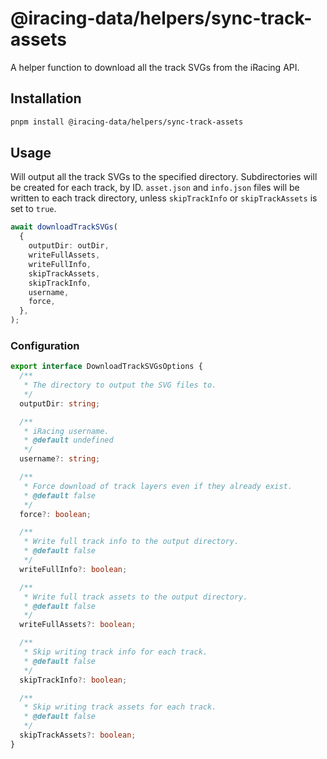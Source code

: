 # @iracing-data/helpers/sync-track-assets

A helper function to download all the track SVGs from the iRacing API.

## Installation

```bash
pnpm install @iracing-data/helpers/sync-track-assets
```

## Usage

Will output all the track SVGs to the specified directory. Subdirectories will be created for each track, by ID. `asset.json` and `info.json` files will be written to each track directory, unless `skipTrackInfo` or `skipTrackAssets` is set to `true`.

```typescript
await downloadTrackSVGs(
  {
    outputDir: outDir,
    writeFullAssets,
    writeFullInfo,
    skipTrackAssets,
    skipTrackInfo,
    username,
    force,
  },
);
```

### Configuration

```typescript
export interface DownloadTrackSVGsOptions {
  /**
   * The directory to output the SVG files to.
   */
  outputDir: string;

  /**
   * iRacing username.
   * @default undefined
   */
  username?: string;

  /**
   * Force download of track layers even if they already exist.
   * @default false
   */
  force?: boolean;

  /**
   * Write full track info to the output directory.
   * @default false
   */
  writeFullInfo?: boolean;

  /**
   * Write full track assets to the output directory.
   * @default false
   */
  writeFullAssets?: boolean;

  /**
   * Skip writing track info for each track.
   * @default false
   */
  skipTrackInfo?: boolean;

  /**
   * Skip writing track assets for each track.
   * @default false
   */
  skipTrackAssets?: boolean;
}
```
